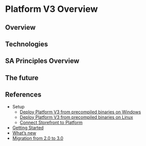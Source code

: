 # Platform V3 Overview

## Overview

## Technologies

## SA Principles Overview


## The future

## References

* Setup
  * [Deploy Platform V3 from precompiled binaries on Windows](/docs/deploy-from-precompiled-binaries-windows.md)
  * [Deploy Platform V3 from precompiled binaries on Linux](/docs/deploy-from-precompiled-binaries-linux.md)
  * [Connect Storefront to Platform](/docs/connect-storefront-to-platform-v3.md)
* [Getting Started](/docs/getting-started.md)
* [What’s new](/docs/whats-new.md)
* [Migration from 2.0 to 3.0]()